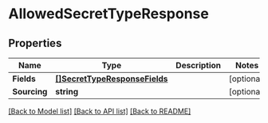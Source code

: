 # AllowedSecretTypeResponse

## Properties

Name | Type | Description | Notes
------------ | ------------- | ------------- | -------------
**Fields** | [**[]SecretTypeResponseFields**](SecretTypeResponse_fields.md) |  | [optional] 
**Sourcing** | **string** |  | [optional] 

[[Back to Model list]](../README.md#documentation-for-models) [[Back to API list]](../README.md#documentation-for-api-endpoints) [[Back to README]](../README.md)



